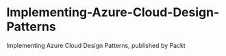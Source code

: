 # Implementing-Azure-Cloud-Design-Patterns
Implementing Azure Cloud Design Patterns, published by Packt
